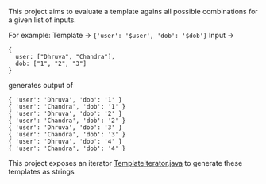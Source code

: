 This project aims to evaluate a template agains all possible combinations for a given list of inputs.

For example:
Template -> `{'user': '$user', 'dob': '$dob'}`
Input -> 
```
{
  user: ["Dhruva", "Chandra"],
  dob: ["1", "2", "3"]
}
```

generates output of
```
{ 'user': 'Dhruva', 'dob': '1' }
{ 'user': 'Chandra', 'dob': '1' }
{ 'user': 'Dhruva', 'dob': '2' }
{ 'user': 'Chandra', 'dob': '2' }
{ 'user': 'Dhruva', 'dob': '3' }
{ 'user': 'Chandra', 'dob': '3' }
{ 'user': 'Dhruva', 'dob': '4' }
{ 'user': 'Chandra', 'dob': '4' }
```
This project exposes an iterator [TemplateIterator.java](https://github.com/dhruva1995/tf-interview/blob/main/demo/src/main/java/com/example/demo/TemplateIterator.java) to generate these templates as strings
